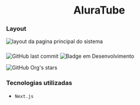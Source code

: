 <h1 align="center"> AluraTube </h1>


<h3> Layout </h3>

![layout da pagina principal do sistema](https://github.com/JosediO/AluraTube/assets/48054432/6d0570ae-9aad-4720-8d94-3196a5ff625b)

<h3></h3>

![GitHub last commit](https://img.shields.io/github/last-commit/JosediO/AluraTube?logo=AluraTube&logoColor=black&style=for-the-badge)
![Badge em Desenvolvimento](http://img.shields.io/static/v1?label=STATUS&message=FINALIZADO&color=GREEN&style=for-the-badge)

![GitHub Org's stars](https://img.shields.io/github/stars/josedi?style=social)

<h3>Tecnologias utilizadas</h3>

- ``Next.js``
